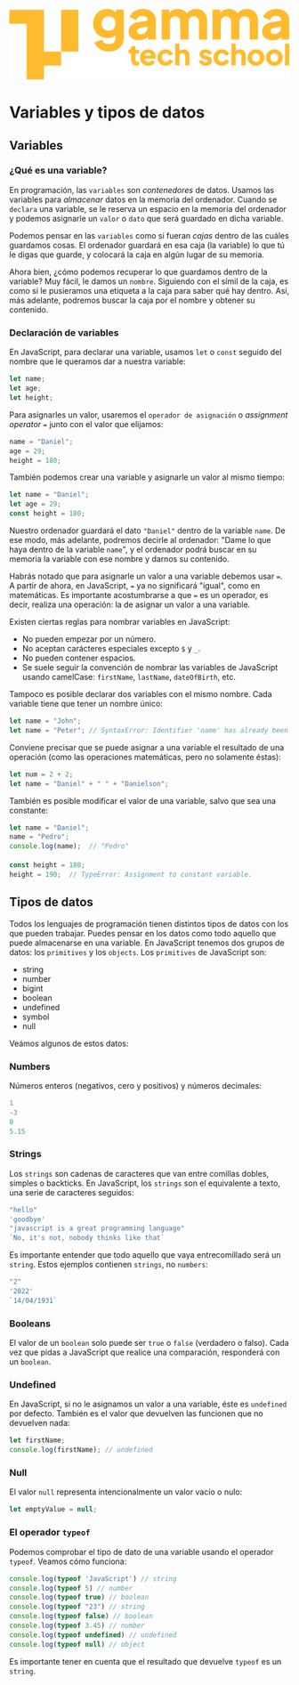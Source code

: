 ![](../../assets/Logo_Yellow.png)

# Variables y tipos de datos

## Variables
### ¿Qué es una variable?
En programación, las `variables` son *contenedores* de datos. Usamos las variables para *almacenar* datos en la memoria del ordenador. Cuando se `declara` una variable, se le reserva un espacio en la memoria del ordenador y podemos asignarle un `valor` o `dato` que será guardado en dicha variable.

Podemos pensar en las `variables` como si fueran *cajas* dentro de las cuáles guardamos cosas. El ordenador guardará en esa caja (la variable) lo que tú le digas que guarde, y colocará la caja en algún lugar de su memoria.

Ahora bien, ¿cómo podemos recuperar lo que guardamos dentro de la variable? Muy fácil, le damos un `nombre`. Siguiendo con el símil de la caja, es como si le pusieramos una etiqueta a la caja para saber qué hay dentro. Así, más adelante, podremos buscar la caja por el nombre y obtener su contenido. 

### Declaración de variables
En JavaScript, para declarar una variable, usamos `let` o `const` seguido del nombre que le queramos dar a nuestra variable:
```javascript
let name;
let age;
let height;
```

Para asignarles un valor, usaremos el `operador de asignación` o *assignment operator* `=` junto con el valor que elijamos:
```javascript
name = "Daniel";
age = 29;
height = 180;
```

También podemos crear una variable y asignarle un valor al mismo tiempo:
```javascript
let name = "Daniel";
let age = 29;
const height = 180;
```

Nuestro ordenador guardará el dato `"Daniel"` dentro de la variable `name`. De ese modo, más adelante, podremos decirle al ordenador: "Dame lo que haya dentro de la variable `name`", y el ordenador podrá buscar en su memoria la variable con ese nombre y darnos su contenido.

Habrás notado que para asignarle un valor a una variable debemos usar `=`. A partir de ahora, en JavaScript, `=` ya no significará "igual", como en matemáticas. Es importante acostumbrarse a que `=` es un operador, es decir, realiza una operación: la de asignar un valor a una variable.

Existen ciertas reglas para nombrar variables en JavaScript:

-   No pueden empezar por un número.
-   No aceptan carácteres especiales excepto `$` y `_`.
-   No pueden contener espacios.
-   Se suele seguir la convención de nombrar las variables de JavaScript usando camelCase: `firstName`, `lastName`, `dateOfBirth`, etc.

Tampoco es posible declarar dos variables con el mismo nombre. Cada variable tiene que tener un nombre único:
```javascript
let name = "John";
let name = "Peter"; // SyntaxError: Identifier 'name' has already been declared
```

Conviene precisar que se puede asignar a una variable el resultado de una operación (como las operaciones matemáticas, pero no solamente éstas):
```javascript
let num = 2 + 2;
let name = "Daniel" + " " + "Danielson";
```

También es posible modificar el valor de una variable, salvo que sea una constante:
```javascript
let name = "Daniel";
name = "Pedro";
console.log(name);  // "Pedro"

const height = 180;
height = 190;  // TypeError: Assignment to constant variable.
```

## Tipos de datos
Todos los lenguajes de programación tienen distintos tipos de datos con los que pueden trabajar. Puedes pensar en los datos como todo aquello que puede almacenarse en una variable. En JavaScript tenemos dos grupos de datos: los `primitives` y los `objects`. 
Los `primitives` de JavaScript son:
- string
- number
- bigint
- boolean
- undefined
- symbol
- null

Veámos algunos de estos datos:

### Numbers
Números enteros (negativos, cero y positivos) y números decimales: 
```javascript
1
-3
0
5.15
```

### Strings
Los `strings` son cadenas de caracteres que van entre comillas dobles, simples o backticks. En JavaScript, los `strings` son el equivalente a texto, una serie de caracteres seguidos:
```javascript
"hello"
'goodbye'
"javascript is a great programming language"
`No, it's not, nobody thinks like that`
```

Es importante entender que todo aquello que vaya entrecomillado será un `string`. Estos ejemplos contienen `strings`, no `numbers`:
```javascript
"2"
'2022'
`14/04/1931`
```

### Booleans
El valor de un `boolean` solo puede ser `true` o `false` (verdadero o falso). Cada vez que pidas a JavaScript que realice una comparación, responderá con un `boolean`.

### Undefined
En JavaScript, si no le asignamos un valor a una variable, éste es `undefined` por defecto. También es el valor que devuelven las funcionen que no devuelven nada:
```javascript
let firstName;
console.log(firstName); // undefined
```
### Null
El valor `null` representa intencionalmente un valor vacío o nulo:
```javascript
let emptyValue = null;
```

### El operador `typeof`
Podemos comprobar el tipo de dato de una variable usando el operador `typeof`. Veamos cómo funciona:
```javascript
console.log(typeof 'JavaScript') // string
console.log(typeof 5) // number
console.log(typeof true) // boolean
console.log(typeof "23") // string
console.log(typeof false) // boolean
console.log(typeof 3.45) // number
console.log(typeof undefined) // undefined
console.log(typeof null) // object
```

Es importante tener en cuenta que el resultado que devuelve `typeof` es un `string`.